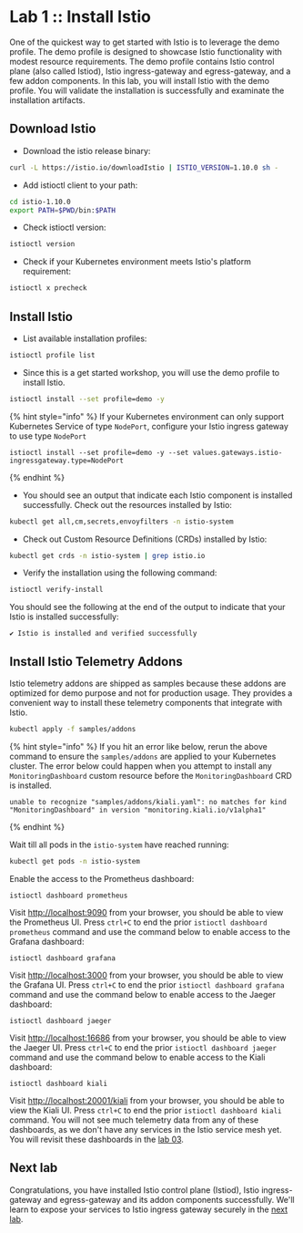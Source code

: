 # Lab 1 :: Install Istio

One of the quickest way to get started with Istio is to leverage the demo profile. The demo profile is designed to showcase Istio functionality with modest resource requirements. The demo profile contains Istio control plane \(also called Istiod\), Istio ingress-gateway and egress-gateway, and a few addon components. In this lab, you will install Istio with the demo profile. You will validate the installation is successfully and examinate the installation artifacts.

## Download Istio

* Download the istio release binary:

```bash
curl -L https://istio.io/downloadIstio | ISTIO_VERSION=1.10.0 sh -
```

* Add istioctl client to your path:

```bash
cd istio-1.10.0
export PATH=$PWD/bin:$PATH
```

* Check istioctl version:

```bash
istioctl version
```

* Check if your Kubernetes environment meets Istio's platform requirement:

```bash
istioctl x precheck
```

## Install Istio

* List available installation profiles:

```bash
istioctl profile list
```

* Since this is a get started workshop, you will use the demo profile to install Istio.

```bash
istioctl install --set profile=demo -y
```

{% hint style="info" %}
If your Kubernetes environment can only support Kubernetes Service of type `NodePort`, configure your Istio ingress gateway to use type `NodePort`

```text
istioctl install --set profile=demo -y --set values.gateways.istio-ingressgateway.type=NodePort
```
{% endhint %}

* You should see an output that indicate each Istio component is installed successfully. Check out the resources installed by Istio: 

```bash
kubectl get all,cm,secrets,envoyfilters -n istio-system
```

* Check out Custom Resource Definitions \(CRDs\) installed by Istio:

```bash
kubectl get crds -n istio-system | grep istio.io
```

* Verify the installation using the following command:

```bash
istioctl verify-install
```

You should see the following at the end of the output to indicate that your Istio is installed successfully:

```
✔ Istio is installed and verified successfully
```

## Install Istio Telemetry Addons

Istio telemetry addons are shipped as samples because these addons are optimized for demo purpose and not for production usage. They provides a convenient way to install these telemetry components that integrate with Istio.

```bash
kubectl apply -f samples/addons
```

{% hint style="info" %}
If you hit an error like below, rerun the above command to ensure the `samples/addons` are applied to your Kubernetes cluster. The error below could happen when you attempt to install any `MonitoringDashboard` custom resource before the `MonitoringDashboard` CRD is installed.

```text
unable to recognize "samples/addons/kiali.yaml": no matches for kind "MonitoringDashboard" in version "monitoring.kiali.io/v1alpha1"
```
{% endhint %}

Wait till all pods in the `istio-system` have reached running:

```bash
kubectl get pods -n istio-system
```

Enable the access to the Prometheus dashboard:

```text
istioctl dashboard prometheus
```

Visit [http://localhost:9090](http://localhost:9090) from your browser, you should be able to view the Prometheus UI. Press `ctrl+C` to end the prior `istioctl dashboard prometheus` command and use the command below to enable access to the Grafana dashboard: 

```text
istioctl dashboard grafana
```

Visit [http://localhost:3000](http://localhost:3000) from your browser, you should be able to view the Grafana UI. Press `ctrl+C` to end the prior `istioctl dashboard grafana` command and use the command below to enable access to the Jaeger dashboard:

```text
istioctl dashboard jaeger
```

Visit [http://localhost:16686](http://localhost:16686) from your browser, you should be able to view the Jaeger UI. Press `ctrl+C` to end the prior `istioctl dashboard jaeger` command and use the command below to enable access to the Kiali dashboard:

```text
istioctl dashboard kiali
```

Visit [http://localhost:20001/kiali](http://localhost:20001/kiali) from your browser, you should be able to view the Kiali UI. Press `ctrl+C` to end the prior `istioctl dashboard kiali` command.  You will not see much telemetry data from any of these dashboards, as we don't have any services in the Istio service mesh yet. You will revisit these dashboards in the [lab 03](03-add-services-to-mesh.md).

## Next lab

Congratulations, you have installed Istio control plane \(Istiod\), Istio ingress-gateway and egress-gateway and its addon components successfully. We'll learn to expose your services to Istio ingress gateway securely in the [next lab](02-secure-service-ingress.md).

